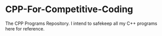 # CPP-For-Competitive-Coding
The CPP Programs Repository.
I intend to safekeep all my C++ programs here for reference.
